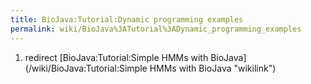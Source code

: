```yaml
---
title: BioJava:Tutorial:Dynamic programming examples
permalink: wiki/BioJava%3ATutorial%3ADynamic_programming_examples
---
```


1.  redirect [BioJava:Tutorial:Simple HMMs with
    BioJava](/wiki/BioJava:Tutorial:Simple HMMs with BioJava "wikilink")

